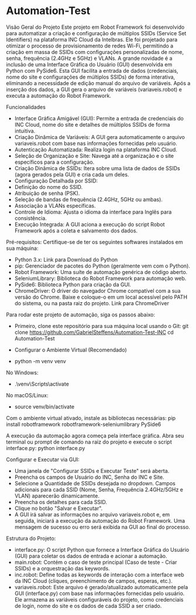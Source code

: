 # Automation-Test

Visão Geral do Projeto
Este projeto em Robot Framework foi desenvolvido para automatizar a criação e configuração de múltiplos SSIDs (Service Set Identifiers) na plataforma INC Cloud da Intelbras. Ele foi projetado para otimizar o processo de provisionamento de redes Wi-Fi, permitindo a criação em massa de SSIDs com configurações personalizadas de nome, senha, frequência (2.4GHz e 5GHz) e VLANs.
A grande novidade é a inclusão de uma Interface Gráfica do Usuário (GUI) desenvolvida em Python com PySide6. Esta GUI facilita a entrada de dados (credenciais, nome do site e configurações de múltiplos SSIDs) de forma interativa, eliminando a necessidade de edição manual do arquivo de variáveis. Após a inserção dos dados, a GUI gera o arquivo de variáveis (variaveis.robot) e executa a automação do Robot Framework.

Funcionalidades
- Interface Gráfica Amigável (GUI): Permite a entrada de credenciais do INC Cloud, nome do site e detalhes de múltiplos SSIDs de forma intuitiva.
- Criação Dinâmica de Variáveis: A GUI gera automaticamente o arquivo variaveis.robot com base nas informações fornecidas pelo usuário.
- Autenticação Automatizada: Realiza login na plataforma INC Cloud.
- Seleção de Organização e Site: Navega até a organização e o site específicos para a configuração.
- Criação Dinâmica de SSIDs: Itera sobre uma lista de dados de SSIDs (agora gerados pela GUI) e cria cada um deles.
- Configuração Detalhada por SSID:
- Definição do nome do SSID.
- Atribuição de senha (PSK).
- Seleção de bandas de frequência (2.4GHz, 5GHz ou ambas).
- Associação a VLANs específicas.
- Controle de Idioma: Ajusta o idioma da interface para Inglês para consistência.
- Execução Integrada: A GUI aciona a execução do script Robot Framework após a coleta e salvamento dos dados.

Pré-requisitos:
Certifique-se de ter os seguintes softwares instalados em sua máquina:
- Python 3.x: Link para Download do Python
- pip: Gerenciador de pacotes do Python (geralmente vem com o Python).
- Robot Framework: Uma suíte de automação genérica de código aberto.
- SeleniumLibrary: Biblioteca do Robot Framework para automação web.
- PySide6: Biblioteca Python para criação da GUI.
- ChromeDriver: O driver do navegador Chrome compatível com a sua versão do Chrome. Baixe e coloque-o em um local acessível pelo PATH do sistema, ou na pasta raiz do projeto. Link para ChromeDriver

Para rodar este projeto de automação, siga os passos abaixo:
- Primeiro, clone este repositório para sua máquina local usando o Git:
git clone https://github.com/GabrielSteffens/Automation-Test-INC
cd Automation-Test

- Configurar o Ambiente Virtual (Recomendado)

- python -m venv venv

No Windows:
- .\venv\Scripts\activate

No macOS/Linux:
- source venv/bin/activate

Com o ambiente virtual ativado, instale as bibliotecas necessárias:
pip install robotframework robotframework-seleniumlibrary PySide6

A execução da automação agora começa pela interface gráfica. Abra seu terminal ou prompt de comando na raiz do projeto e execute o script interface.py:
python interface.py

Configurar e Executar via GUI:
- Uma janela de "Configurar SSIDs e Executar Teste" será aberta.
- Preencha os campos de Usuário do INC, Senha do INC e Site.
- Selecione a Quantidade de SSIDs desejada no dropdown. Campos adicionais para cada SSID (Nome, Senha, Frequência 2.4GHz/5GHz e VLAN) aparecerão dinamicamente.
- Preencha os detalhes para cada SSID.
- Clique no botão "Salvar e Executar".
- A GUI irá salvar as informações no arquivo variaveis.robot e, em seguida, iniciará a execução da automação do Robot Framework. Uma mensagem de sucesso ou erro será exibida na GUI ao final do processo.

Estrutura do Projeto:
- interface.py: O script Python que fornece a Interface Gráfica do Usuário (GUI) para coletar os dados de entrada e acionar a automação.
- main.robot: Contém o caso de teste principal (Caso de teste - Criar SSIDs) e a orquestração das keywords.
- inc.robot: Define todas as keywords de interação com a interface web da INC Cloud (cliques, preenchimento de campos, esperas, etc.).
- variaveis.robot: Este arquivo é gerado/atualizado automaticamente pela GUI (interface.py) com base nas informações fornecidas pelo usuário. Ele armazena as variáveis configuráveis do projeto, como credenciais de login, nome do site e os dados de cada SSID a ser criado.

